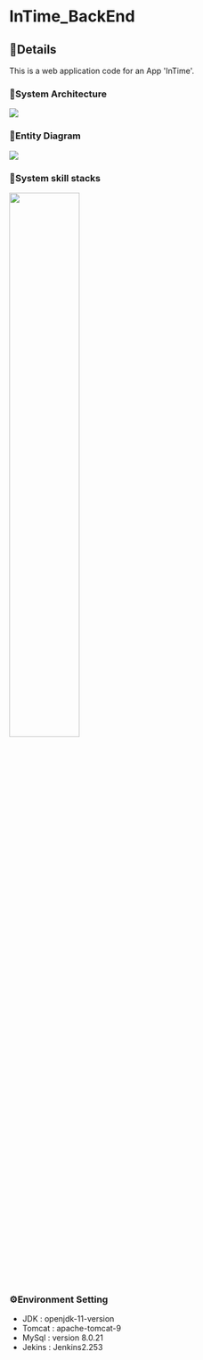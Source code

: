# InTime_BackEnd

## 📌Details
This is a web application code for an App 'InTime'.

### 🧷System Architecture
<img src="https://github.com/TOPCOM-INTIME/InTime_BackEnd/assets/76704436/6eb98827-c713-49bb-bdc7-031def562ac4">

### 🧷Entity Diagram
<img src="https://github.com/TOPCOM-INTIME/InTime_BackEnd/assets/76704436/dde965bf-a880-40c6-aea5-e5a877ee8164">

### 🧷System skill stacks
<img src="https://github.com/TOPCOM-INTIME/InTime_BackEnd/assets/76704436/3977ebf6-d53a-497c-836e-25bec556b30e" width="50%">

### ⚙Environment Setting
- JDK : openjdk-11-version
- Tomcat : apache-tomcat-9
- MySql : version 8.0.21
- Jekins : Jenkins2.253

